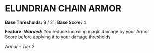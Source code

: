 ﻿---
tags:
  - Item
  - Armor
name: ELUNDRIAN CHAIN ARMOR
base_thresholds: '9 / 21'
base_score: '4'
feat_name: 'Warded'
feat_text: 'You reduce incoming magic damage by your Armor Score before applying it to your damage thresholds.'
tier: 2
---

# ELUNDRIAN CHAIN ARMOR

**Base Thresholds:** 9 / 21; **Base Score:** 4

**Feature:** ***Warded:*** You reduce incoming magic damage by your Armor Score before applying it to your damage thresholds.

*Armor - Tier 2*
